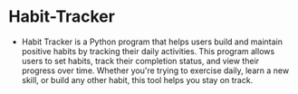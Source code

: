 # Habit-Tracker

* Habit Tracker is a Python program that helps users build and maintain positive habits by tracking their daily activities. This program allows users to set habits, track their completion status, and view their progress over time. Whether you're trying to exercise daily, learn a new skill, or build any other habit, this tool helps you stay on track.
